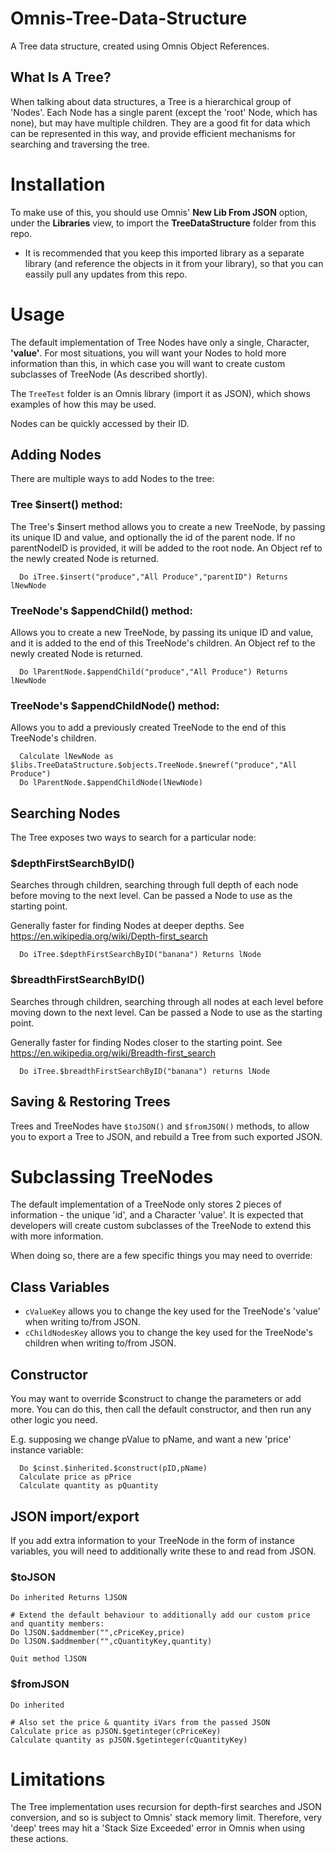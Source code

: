 # Omnis-Tree-Data-Structure
A Tree data structure, created using Omnis Object References.


## What Is A Tree?
When talking about data structures, a Tree is a hierarchical group of 'Nodes'. Each Node has a single parent (except the 'root' Node, which has none), but may have multiple children.
They are a good fit for data which can be represented in this way, and provide efficient mechanisms for searching and traversing the tree.


# Installation
To make use of this, you should use Omnis' **New Lib From JSON** option, under the **Libraries** view, to import the **TreeDataStructure** folder from this repo.

 - It is recommended that you keep this imported library as a separate library (and reference the objects in it from your library), so that you can eassily pull any updates from this repo.


# Usage

The default implementation of Tree Nodes have only a single, Character, **'value'**. 
For most situations, you will want your Nodes to hold more information than this, in which case you will want to create custom subclasses of TreeNode (As described shortly).

The `TreeTest` folder is an Omnis library (import it as JSON), which shows examples of how this may be used.

Nodes can be quickly accessed by their ID.


## Adding Nodes

There are multiple ways to add Nodes to the tree:

### Tree $insert() method:

The Tree's $insert method allows you to create a new TreeNode, by passing its unique ID and value, and optionally the id of the parent node.
If no parentNodeID is provided, it will be added to the root node. An Object ref to the newly created Node is returned.

```
  Do iTree.$insert("produce","All Produce","parentID") Returns lNewNode
```


### TreeNode's $appendChild() method:

Allows you to create a new TreeNode, by passing its unique ID and value, and it is added to the end of this TreeNode's children.
An Object ref to the newly created Node is returned.
```
  Do lParentNode.$appendChild("produce","All Produce") Returns lNewNode
```


### TreeNode's $appendChildNode() method:

Allows you to add a previously created TreeNode to the end of this TreeNode's children.
```
  Calculate lNewNode as $libs.TreeDataStructure.$objects.TreeNode.$newref("produce","All Produce")
  Do lParentNode.$appendChildNode(lNewNode)
```


## Searching Nodes

The Tree exposes two ways to search for a particular node:


### $depthFirstSearchByID()

Searches through children, searching through full depth of each node before moving to the next level.
Can be passed a Node to use as the starting point.

Generally faster for finding Nodes at deeper depths.
See https://en.wikipedia.org/wiki/Depth-first_search

```
  Do iTree.$depthFirstSearchByID("banana") Returns lNode
```


### $breadthFirstSearchByID()

Searches through children, searching through all nodes at each level before moving down to the next level.
Can be passed a Node to use as the starting point.

Generally faster for finding Nodes closer to the starting point.
See https://en.wikipedia.org/wiki/Breadth-first_search

```
  Do iTree.$breadthFirstSearchByID("banana") returns lNode
```


## Saving & Restoring Trees

Trees and TreeNodes have `$toJSON()` and `$fromJSON()` methods, to allow you to export a Tree to JSON, and rebuild a Tree from such exported JSON.



# Subclassing TreeNodes

The default implementation of a TreeNode only stores 2 pieces of information - the unique 'id', and a Character 'value'.
It is expected that developers will create custom subclasses of the TreeNode to extend this with more information.

When doing so, there are a few specific things you may need to override:

## Class Variables

- `cValueKey` allows you to change the key used for the TreeNode's 'value' when writing to/from JSON.
- `cChildNodesKey` allows you to change the key used for the TreeNode's children when writing to/from JSON.


## Constructor

You may want to override $construct to change the parameters or add more.
You can do this, then call the default constructor, and then run any other logic you need.

E.g. supposing we change pValue to pName, and want a new 'price' instance variable:
```
  Do $cinst.$inherited.$construct(pID,pName)
  Calculate price as pPrice
  Calculate quantity as pQuantity
```


## JSON import/export

If you add extra information to your TreeNode in the form of instance variables, you will need to additionally write these to and read from JSON.

### $toJSON
```
Do inherited Returns lJSON

# Extend the default behaviour to additionally add our custom price and quantity members:
Do lJSON.$addmember("",cPriceKey,price)
Do lJSON.$addmember("",cQuantityKey,quantity)

Quit method lJSON
```

### $fromJSON
```
Do inherited

# Also set the price & quantity iVars from the passed JSON
Calculate price as pJSON.$getinteger(cPriceKey)
Calculate quantity as pJSON.$getinteger(cQuantityKey)
```




# Limitations
The Tree implementation uses recursion for depth-first searches and JSON conversion, and so is subject to Omnis' stack memory limit. 
Therefore, very 'deep' trees may hit a 'Stack Size Exceeded' error in Omnis when using these actions.
